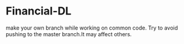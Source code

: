 # Financial-DL

make your own branch while working on common code. Try to avoid pushing to the master branch.It may affect others.
